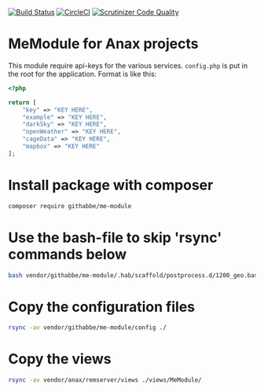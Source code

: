 [![Build Status](https://travis-ci.org/gitHabbe/me-module.svg?branch=master)](https://travis-ci.org/gitHabbe/me-module)
[![CircleCI](https://circleci.com/gh/gitHabbe/me-module.svg?style=shield)](https://circleci.com/gh/gitHabbe/me-module)
[![Scrutinizer Code Quality](https://scrutinizer-ci.com/g/gitHabbe/me-module/badges/quality-score.png?b=master)](https://scrutinizer-ci.com/g/gitHabbe/me-module/?branch=master)

MeModule for Anax projects
==================================

This module require api-keys for the various services.
`config.php` is put in the root for the application.
Format is like this:

```php
<?php

return [
    "key" => "KEY HERE",
    "example" => "KEY HERE",
    "darkSky" => "KEY HERE",
    "openWeather" => "KEY HERE",
    "cageData" => "KEY HERE",
    "mapbox" => "KEY HERE"
];
```


# Install package with composer
```bash
composer require githabbe/me-module
```

# Use the bash-file to skip 'rsync' commands below
```bash
bash vendor/githabbe/me-module/.hab/scaffold/postprocess.d/1200_geo.bash
```

# Copy the configuration files
```bash
rsync -av vendor/githabbe/me-module/config ./
```

# Copy the views
```bash
rsync -av vendor/anax/remserver/views ./views/MeModule/
```